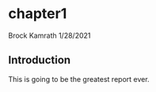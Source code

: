 chapter1
================
Brock Kamrath
1/28/2021

## Introduction

This is going to be the greatest report ever.
